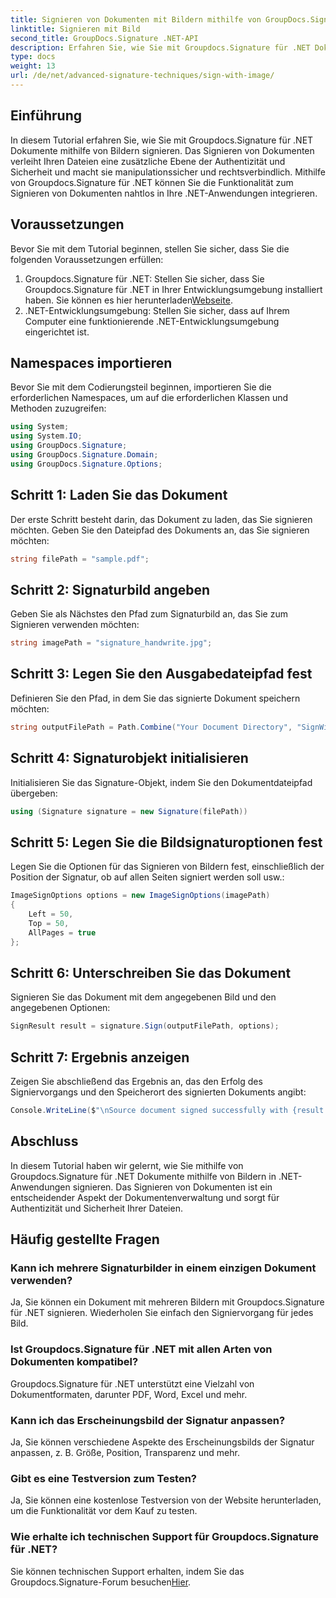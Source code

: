 ```yaml
---
title: Signieren von Dokumenten mit Bildern mithilfe von GroupDocs.Signature
linktitle: Signieren mit Bild
second_title: GroupDocs.Signature .NET-API
description: Erfahren Sie, wie Sie mit Groupdocs.Signature für .NET Dokumente mithilfe von Bildern in .NET-Anwendungen signieren. Verbessern Sie mühelos die Dokumentensicherheit und -authentizität.
type: docs
weight: 13
url: /de/net/advanced-signature-techniques/sign-with-image/
---
```

## Einführung
In diesem Tutorial erfahren Sie, wie Sie mit Groupdocs.Signature für .NET Dokumente mithilfe von Bildern signieren. Das Signieren von Dokumenten verleiht Ihren Dateien eine zusätzliche Ebene der Authentizität und Sicherheit und macht sie manipulationssicher und rechtsverbindlich. Mithilfe von Groupdocs.Signature für .NET können Sie die Funktionalität zum Signieren von Dokumenten nahtlos in Ihre .NET-Anwendungen integrieren.
## Voraussetzungen
Bevor Sie mit dem Tutorial beginnen, stellen Sie sicher, dass Sie die folgenden Voraussetzungen erfüllen:
1.  Groupdocs.Signature für .NET: Stellen Sie sicher, dass Sie Groupdocs.Signature für .NET in Ihrer Entwicklungsumgebung installiert haben. Sie können es hier herunterladen[Webseite](https://releases.groupdocs.com/signature/net/).
2. .NET-Entwicklungsumgebung: Stellen Sie sicher, dass auf Ihrem Computer eine funktionierende .NET-Entwicklungsumgebung eingerichtet ist.

## Namespaces importieren
Bevor Sie mit dem Codierungsteil beginnen, importieren Sie die erforderlichen Namespaces, um auf die erforderlichen Klassen und Methoden zuzugreifen:
```csharp
using System;
using System.IO;
using GroupDocs.Signature;
using GroupDocs.Signature.Domain;
using GroupDocs.Signature.Options;
```
## Schritt 1: Laden Sie das Dokument
Der erste Schritt besteht darin, das Dokument zu laden, das Sie signieren möchten. Geben Sie den Dateipfad des Dokuments an, das Sie signieren möchten:
```csharp
string filePath = "sample.pdf";
```
## Schritt 2: Signaturbild angeben
Geben Sie als Nächstes den Pfad zum Signaturbild an, das Sie zum Signieren verwenden möchten:
```csharp
string imagePath = "signature_handwrite.jpg";
```
## Schritt 3: Legen Sie den Ausgabedateipfad fest
Definieren Sie den Pfad, in dem Sie das signierte Dokument speichern möchten:
```csharp
string outputFilePath = Path.Combine("Your Document Directory", "SignWithImage", fileName);
```
## Schritt 4: Signaturobjekt initialisieren
Initialisieren Sie das Signature-Objekt, indem Sie den Dokumentdateipfad übergeben:
```csharp
using (Signature signature = new Signature(filePath))
```
## Schritt 5: Legen Sie die Bildsignaturoptionen fest
Legen Sie die Optionen für das Signieren von Bildern fest, einschließlich der Position der Signatur, ob auf allen Seiten signiert werden soll usw.:
```csharp
ImageSignOptions options = new ImageSignOptions(imagePath)
{
    Left = 50,
    Top = 50,
    AllPages = true
};
```
## Schritt 6: Unterschreiben Sie das Dokument
Signieren Sie das Dokument mit dem angegebenen Bild und den angegebenen Optionen:
```csharp
SignResult result = signature.Sign(outputFilePath, options);
```
## Schritt 7: Ergebnis anzeigen
Zeigen Sie abschließend das Ergebnis an, das den Erfolg des Signiervorgangs und den Speicherort des signierten Dokuments angibt:
```csharp
Console.WriteLine($"\nSource document signed successfully with {result.Succeeded.Count} signature(s).\nFile saved at {outputFilePath}.");
```

## Abschluss
In diesem Tutorial haben wir gelernt, wie Sie mithilfe von Groupdocs.Signature für .NET Dokumente mithilfe von Bildern in .NET-Anwendungen signieren. Das Signieren von Dokumenten ist ein entscheidender Aspekt der Dokumentenverwaltung und sorgt für Authentizität und Sicherheit Ihrer Dateien.
## Häufig gestellte Fragen
### Kann ich mehrere Signaturbilder in einem einzigen Dokument verwenden?
Ja, Sie können ein Dokument mit mehreren Bildern mit Groupdocs.Signature für .NET signieren. Wiederholen Sie einfach den Signiervorgang für jedes Bild.
### Ist Groupdocs.Signature für .NET mit allen Arten von Dokumenten kompatibel?
Groupdocs.Signature für .NET unterstützt eine Vielzahl von Dokumentformaten, darunter PDF, Word, Excel und mehr.
### Kann ich das Erscheinungsbild der Signatur anpassen?
Ja, Sie können verschiedene Aspekte des Erscheinungsbilds der Signatur anpassen, z. B. Größe, Position, Transparenz und mehr.
### Gibt es eine Testversion zum Testen?
Ja, Sie können eine kostenlose Testversion von der Website herunterladen, um die Funktionalität vor dem Kauf zu testen.
### Wie erhalte ich technischen Support für Groupdocs.Signature für .NET?
 Sie können technischen Support erhalten, indem Sie das Groupdocs.Signature-Forum besuchen[Hier](https://forum.groupdocs.com/c/signature/13).
